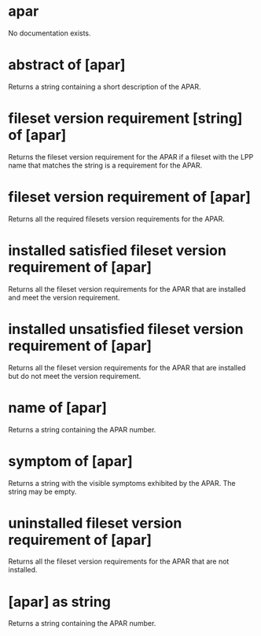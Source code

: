 # apar

No documentation exists.

# abstract of [apar]

Returns a string containing a short description of the APAR.

# fileset version requirement [string] of [apar]

Returns the fileset version requirement for the APAR if a fileset with the LPP name that matches the string is a requirement for the APAR.

# fileset version requirement of [apar]

Returns all the required filesets version requirements for the APAR.

# installed satisfied fileset version requirement of [apar]

Returns all the fileset version requirements for the APAR that are installed and meet the version requirement.

# installed unsatisfied fileset version requirement of [apar]

Returns all the fileset version requirements for the APAR that are installed but do not meet the version requirement.

# name of [apar]

Returns a string containing the APAR number.

# symptom of [apar]

Returns a string with the visible symptoms exhibited by the APAR. The string may be empty.

# uninstalled fileset version requirement of [apar]

Returns all the fileset version requirements for the APAR that are not installed.

# [apar] as string

Returns a string containing the APAR number.
